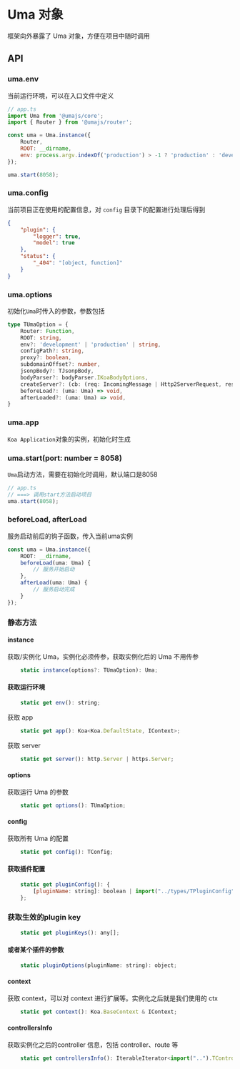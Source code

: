 # Uma 对象

框架向外暴露了 Uma 对象，方便在项目中随时调用

## API

### uma.env

当前运行环境，可以在入口文件中定义

```javascript
// app.ts
import Uma from '@umajs/core';
import { Router } from '@umajs/router';

const uma = Uma.instance({
    Router,
    ROOT: __dirname,
    env: process.argv.indexOf('production') > -1 ? 'production' : 'development',
});

uma.start(8058);
```

### uma.config

当前项目正在使用的配置信息，对 ```config``` 目录下的配置进行处理后得到

```json
{
    "plugin": {
        "logger": true,
        "model": true
    },
    "status": {
        "_404": "[object, function]"
    }
}

```

### uma.options

初始化`Uma`时传入的参数，参数包括

```typescript
type TUmaOption = {
    Router: Function,
    ROOT: string,
    env?: 'development' | 'production' | string,
    configPath?: string,
    proxy?: boolean,
    subdomainOffset?: number,
    jsonpBody?: TJsonpBody,
    bodyParser?: bodyParser.IKoaBodyOptions,
    createServer?: (cb: (req: IncomingMessage | Http2ServerRequest, res: ServerResponse | Http2ServerResponse) => void) => Server,
    beforeLoad?: (uma: Uma) => void,
    afterLoaded?: (uma: Uma) => void,
}
```

### uma.app

`Koa Application`对象的实例，初始化时生成

### uma.start(port: number = 8058)

`Uma`启动方法，需要在初始化时调用，默认端口是8058

```javascript
// app.ts
// ===> 调用start方法启动项目
uma.start(8058);
```

### beforeLoad, afterLoad

服务启动前后的钩子函数，传入当前uma实例

```ts
const uma = Uma.instance({
    ROOT: __dirname,
    beforeLoad(uma: Uma) {
        // 服务开始启动
    },
    afterLoad(uma: Uma) {
        // 服务启动完成
    }
});
```

### 静态方法

#### instance
获取/实例化 Uma，实例化必须传参，获取实例化后的 Uma 不用传参
```js
    static instance(options?: TUmaOption): Uma;
```

#### 获取运行环境
```js
    static get env(): string;
```

获取 app
```js
    static get app(): Koa<Koa.DefaultState, IContext>;
```

获取 server
```js
    static get server(): http.Server | https.Server;
```

#### options
获取运行 Uma 的参数
```js
    static get options(): TUmaOption;
```

#### config
获取所有 Uma 的配置
```js
    static get config(): TConfig;
```

#### 获取插件配置
```js
    static get pluginConfig(): {
        [pluginName: string]: boolean | import("../types/TPluginConfig").TPluginConfig;
    };
```

### 获取生效的plugin key
```js
    static get pluginKeys(): any[];
```

#### 或者某个插件的参数
```js
    static pluginOptions(pluginName: string): object;
```

#### context
获取 context，可以对 context 进行扩展等。实例化之后就是我们使用的 ctx
```js
    static get context(): Koa.BaseContext & IContext;
```

#### controllersInfo
获取实例化之后的controller 信息，包括 controller、route 等
```js
    static get controllersInfo(): IterableIterator<import("..").TControllerInfo>;
```
